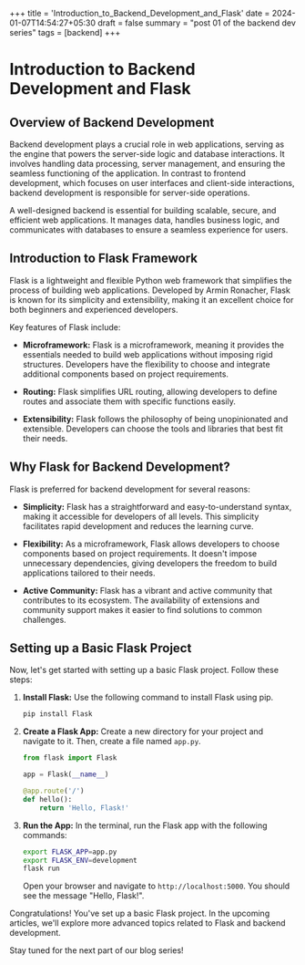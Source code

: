 +++
title = 'Introduction_to_Backend_Development_and_Flask'
date = 2024-01-07T14:54:27+05:30
draft = false
summary = "post 01 of the backend dev series"
tags = [backend]
+++

# Introduction to Backend Development and Flask

## Overview of Backend Development

Backend development plays a crucial role in web applications, serving as the engine that powers the server-side logic and database interactions. It involves handling data processing, server management, and ensuring the seamless functioning of the application. In contrast to frontend development, which focuses on user interfaces and client-side interactions, backend development is responsible for server-side operations.

A well-designed backend is essential for building scalable, secure, and efficient web applications. It manages data, handles business logic, and communicates with databases to ensure a seamless experience for users.

## Introduction to Flask Framework

Flask is a lightweight and flexible Python web framework that simplifies the process of building web applications. Developed by Armin Ronacher, Flask is known for its simplicity and extensibility, making it an excellent choice for both beginners and experienced developers.

Key features of Flask include:

- **Microframework:** Flask is a microframework, meaning it provides the essentials needed to build web applications without imposing rigid structures. Developers have the flexibility to choose and integrate additional components based on project requirements.

- **Routing:** Flask simplifies URL routing, allowing developers to define routes and associate them with specific functions easily.

- **Extensibility:** Flask follows the philosophy of being unopinionated and extensible. Developers can choose the tools and libraries that best fit their needs.

## Why Flask for Backend Development?

Flask is preferred for backend development for several reasons:

- **Simplicity:** Flask has a straightforward and easy-to-understand syntax, making it accessible for developers of all levels. This simplicity facilitates rapid development and reduces the learning curve.

- **Flexibility:** As a microframework, Flask allows developers to choose components based on project requirements. It doesn't impose unnecessary dependencies, giving developers the freedom to build applications tailored to their needs.

- **Active Community:** Flask has a vibrant and active community that contributes to its ecosystem. The availability of extensions and community support makes it easier to find solutions to common challenges.

## Setting up a Basic Flask Project

Now, let's get started with setting up a basic Flask project. Follow these steps:

1. **Install Flask:** Use the following command to install Flask using pip.

    ```bash
    pip install Flask
    ```

2. **Create a Flask App:** Create a new directory for your project and navigate to it. Then, create a file named `app.py`.

    ```python
    from flask import Flask

    app = Flask(__name__)

    @app.route('/')
    def hello():
        return 'Hello, Flask!'
    ```

3. **Run the App:** In the terminal, run the Flask app with the following commands:

    ```bash
    export FLASK_APP=app.py
    export FLASK_ENV=development
    flask run
    ```

    Open your browser and navigate to `http://localhost:5000`. You should see the message "Hello, Flask!".

Congratulations! You've set up a basic Flask project. In the upcoming articles, we'll explore more advanced topics related to Flask and backend development.

Stay tuned for the next part of our blog series!
